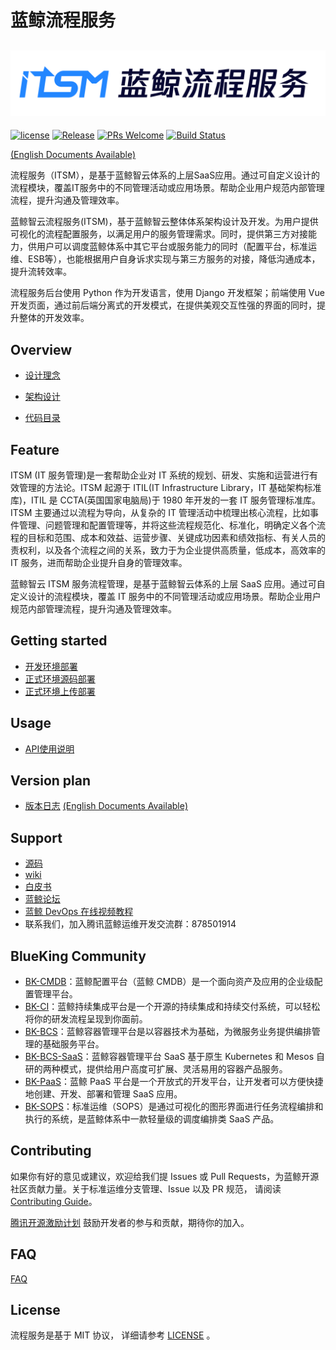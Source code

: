 # 蓝鲸流程服务

![](docs/resource/img/logo_zh.png)
---
[![license](https://img.shields.io/badge/license-MIT-brightgreen.svg)](https://github.com/TencentBlueKing/bk-itsm/master/LICENSE)
[![Release](https://img.shields.io/badge/release-3.3.30-brightgreen.svg)](https://github.com/TencentBlueKing/bk-itsm/releases)
[![PRs Welcome](https://img.shields.io/badge/PRs-welcome-brightgreen.svg)]()
[![Build Status](https://travis-ci.com/Tencent/bk-sops.svg?branch=master)]()

[(English Documents Available)](readme_en.md)

流程服务（ITSM），是基于蓝鲸智云体系的上层SaaS应用。通过可自定义设计的流程模块，覆盖IT服务中的不同管理活动或应用场景。帮助企业用户规范内部管理流程，提升沟通及管理效率。

蓝鲸智云流程服务(ITSM)，基于蓝鲸智云整体体系架构设计及开发。为用户提供可视化的流程配置服务，以满足用户的服务管理需求。同时，提供第三方对接能力，供用户可以调度蓝鲸体系中其它平台或服务能力的同时（配置平台，标准运维、ESB等），也能根据用户自身诉求实现与第三方服务的对接，降低沟通成本，提升流转效率。

流程服务后台使用 Python 作为开发语言，使用 Django 开发框架；前端使用 Vue 开发页面，通过前后端分离式的开发模式，在提供美观交互性强的界面的同时，提升整体的开发效率。

## Overview

- [设计理念](docs/overview/design.md)

- [架构设计](docs/overview/architecture.md)

- [代码目录](docs/overview/code_structure.md)

## Feature
ITSM (IT 服务管理)是一套帮助企业对 IT 系统的规划、研发、实施和运营进行有效管理的方法论。ITSM 起源于 ITIL(IT Infrastructure Library，IT 基础架构标准库)，ITIL 是 CCTA(英国国家电脑局)于 1980 年开发的一套 IT 服务管理标准库。ITSM 主要通过以流程为导向，从复杂的 IT 管理活动中梳理出核心流程，比如事件管理、问题管理和配置管理等，并将这些流程规范化、标准化，明确定义各个流程的目标和范围、成本和效益、运营步骤、关键成功因素和绩效指标、有关人员的责权利，以及各个流程之间的关系，致力于为企业提供高质量，低成本，高效率的 IT 服务，进而帮助企业提升自身的管理效率。

蓝鲸智云 ITSM 服务流程管理，是基于蓝鲸智云体系的上层 SaaS 应用。通过可自定义设计的流程模块，覆盖 IT 服务中的不同管理活动或应用场景。帮助企业用户规范内部管理流程，提升沟通及管理效率。

## Getting started  
- [开发环境部署](docs/install/dev_deploy.md)
- [正式环境源码部署](docs/install/source_code_deploy.md)
- [正式环境上传部署](docs/install/upload_pack_deploy.md)


## Usage
- [API使用说明](docs/itsm_bkapi/apidocs/readme.md)


## Version plan
- [版本日志](docs/RELEASE.md)
[(English Documents Available)](docs/RELEASE_EN.md)


## Support
- [源码](https://github.com/TencentBlueKing/bk-itsm)
- [wiki](https://github.com/TencentBlueKing/bk-itsm/wiki)
- [白皮书](https://bk.tencent.com/docs/document/6.0/145/6623)
- [蓝鲸论坛](https://bk.tencent.com/s-mart/community)
- [蓝鲸 DevOps 在线视频教程](https://cloud.tencent.com/developer/edu/major-100008)
- 联系我们，加入腾讯蓝鲸运维开发交流群：878501914

## BlueKing Community

- [BK-CMDB](https://github.com/Tencent/bk-cmdb)：蓝鲸配置平台（蓝鲸 CMDB）是一个面向资产及应用的企业级配置管理平台。
- [BK-CI](https://github.com/Tencent/bk-ci)：蓝鲸持续集成平台是一个开源的持续集成和持续交付系统，可以轻松将你的研发流程呈现到你面前。
- [BK-BCS](https://github.com/Tencent/bk-bcs)：蓝鲸容器管理平台是以容器技术为基础，为微服务业务提供编排管理的基础服务平台。
- [BK-BCS-SaaS](https://github.com/Tencent/bk-bcs-saas)：蓝鲸容器管理平台 SaaS 基于原生 Kubernetes 和 Mesos 自研的两种模式，提供给用户高度可扩展、灵活易用的容器产品服务。
- [BK-PaaS](https://github.com/Tencent/bk-PaaS)：蓝鲸 PaaS 平台是一个开放式的开发平台，让开发者可以方便快捷地创建、开发、部署和管理 SaaS 应用。
- [BK-SOPS](https://github.com/Tencent/bk-sops)：标准运维（SOPS）是通过可视化的图形界面进行任务流程编排和执行的系统，是蓝鲸体系中一款轻量级的调度编排类 SaaS 产品。


## Contributing
如果你有好的意见或建议，欢迎给我们提 Issues 或 Pull Requests，为蓝鲸开源社区贡献力量。关于标准运维分支管理、Issue 以及 PR 规范，
请阅读 [Contributing Guide](docs/CONTRIBUTING.md)。

[腾讯开源激励计划](https://opensource.tencent.com/contribution) 鼓励开发者的参与和贡献，期待你的加入。

## FAQ
[FAQ](docs/wiki/faq.md)


## License
流程服务是基于 MIT 协议， 详细请参考 [LICENSE](LICENSE.txt) 。

